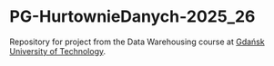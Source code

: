 # PG-HurtownieDanych-2025_26
Repository for project from the Data Warehousing course at [Gdańsk University of Technology](https://pg.edu.pl/en).
